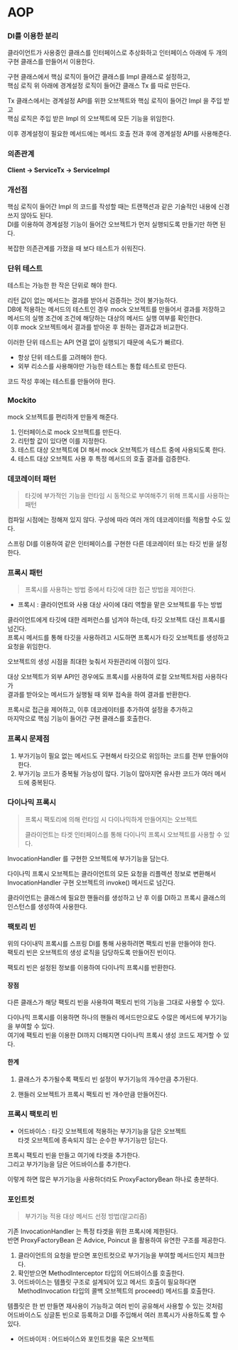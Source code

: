# AOP

### DI를 이용한 분리
클라이언트가 사용중인 클래스를 인터페이스로 추상화하고 
인터페이스 아래에 두 개의 구현 클래스를 만들어서 이용한다.

구현 클래스에서 핵심 로직이 들어간 클래스를 Impl 클래스로 설정하고,    
핵심 로직 위 아래에 경계설정 로직이 들어간 클래스 Tx 를 따로 만든다.

Tx 클래스에서는 경계설정 API를 위한 오브젝트와 핵심 로직이 들어간 Impl 을 주입 받고   
핵심 로직은 주입 받은 Impl 의 오브젝트에 모든 기능을 위임한다.   

이후 경계설정이 필요한 메서드에는 메서드 호출 전과 후에 경계설정 API를 사용해준다. 

### 의존관계
__Client -> ServiceTx -> ServiceImpl__

### 개선점
핵심 로직이 들어간 Impl 의 코드를 작성할 때는 트랜잭션과 같은 기술적인 내용에 신경쓰지 않아도 된다.   
DI를 이용하여 경계설정 기능이 들어간 오브젝트가 먼저 실행되도록 만들기만 하면 된다.

복잡한 의존관계를 가졌을 때 보다 테스트가 쉬워진다.


### 단위 테스트
테스트는 가능한 한 작은 단위로 해야 한다. 

리턴 값이 없는 메서드는 결과를 받아서 검증하는 것이 불가능하다.    
DB에 적용하는 메서드의 테스트인 경우 mock 오브젝트를 만들어서 결과를 저장하고   
메서드의 실행 조건에 조건에 해당하는 대상의 메서드 실행 여부를 확인한다.    
이후 mock 오브젝트에서 결과를 받아온 후 원하는 결과값과 비교한다.

이러한 단위 테스트는 API 연결 없이 실행되기 때문에 속도가 빠르다.

- 항상 단위 테스트를 고려해야 한다.
- 외부 리소스를 사용해야만 가능한 테스트는 통합 테스트로 만든다.

코드 작성 후에는 테스트를 만들어야 한다.

### Mockito
mock 오브젝트를 편리하게 만들게 해준다.

1. 인터페이스로 mock 오브젝트를 만든다.
2. 리턴할 값이 있다면 이를 지정한다.
3. 테스트 대상 오브젝트에 DI 해서 mock 오브젝트가 테스트 중에 사용되도록 한다.
4. 테스트 대상 오브젝트 사용 후 특정 메서드의 호출 결과를 검증한다.

### 데코레이터 패턴
> 타깃에 부가적인 기능을 런타임 시 동적으로 부여해주기 위해 프록시를 사용하는 패턴

컴파일 시점에는 정해져 있지 않다. 구성에 따라 여러 개의 데코레이터를 적용할 수도 있다.

스프링 DI를 이용하여 같은 인터페이스를 구현한 다른 데코레이터 또는 타깃 빈을 설정한다.

### 프록시 패턴
> 프록시를 사용하는 방법 중에서 타깃에 대한 접근 방법을 제어한다.
 - 프록시 : 클라이언트와 사용 대상 사이에 대리 역할을 맡은 오브젝트를 두는 방법

클라이언트에게 타깃에 대한 레퍼런스를 넘겨야 하는데, 타깃 오브젝트 대신 프록시를 넘긴다.   
프록시 메서드를 통해 타깃을 사용하려고 시도하면 프록시가 타깃 오브젝트를 생성하고 요청을 위임한다.   

오브젝트의 생성 시점을 최대한 늦춰서 자원관리에 이점이 있다.


대상 오브젝트가 외부 API인 경우에도 프록시를 사용하여 로컬 오브젝트처럼 사용하다가   
결과를 받아오는 메서드가 실행될 때 외부 접속을 하여 결과를 반환한다.


프록시로 접근을 제어하고, 이후 데코레이터를 추가하여 설정을 추가하고   
마지막으로 핵심 기능이 들어간 구현 클래스를 호출한다.

### 프록시 문제점
1. 부가기능이 필요 없는 메서드도 구현해서 타깃으로 위임하는 코드를 전부 만들어야 한다.
2. 부가기능 코드가 중복될 가능성이 많다. 기능이 많아지면 유사한 코드가 여러 메서드에 중복된다.


### 다이나믹 프록시
> 프록시 팩토리에 의해 런타임 시 다이나믹하게 만들어지는 오브젝트   
> 
> 클라이언트는 타겟 인터페이스를 통해 다이나믹 프록시 오브젝트를 사용할 수 있다.

InvocationHandler 를 구현한 오브젝트에 부가기능을 담는다.   

다이나믹 프록시 오브젝트는 클라이언트의 모든 요청을 리플렉션 정보로 변환해서    
InvocationHandler 구현 오브젝트의 invoke() 메서드로 넘긴다.

클라이언트는 클래스에 필요한 핸들러를 생성하고 난 후 이를 DI하고 프록시 클래스의 인스턴스를 생성하여 사용한다.

### 팩토리 빈
위의 다이내믹 프록시를 스프링 DI를 통해 사용하려면 팩토리 빈을 만들어야 한다.   
팩토리 빈은 오브젝트의 생성 로직을 담당하도록 만들어진 빈이다.

팩토리 빈은 설정된 정보를 이용하여 다이나믹 프록시를 반환한다. 

#### 장점
다른 클래스가 해당 팩토리 빈을 사용하여 팩토리 빈의 기능을 그대로 사용할 수 있다.

다이나믹 프록시를 이용하면 하나의 핸들러 메서드만으로도 수많은 메서드에 부가기능을 부여할 수 있다.   
여기에 팩토리 빈을 이용한 DI까지 더해지면 다이나믹 프록시 생성 코드도 제거할 수 있다.

#### 한계
1. 클래스가 추가될수록 팩토리 빈 설정이 부가기능의 개수만큼 추가된다. 

2. 핸들러 오브젝트가 프록시 팩토리 빈 개수만큼 만들어진다.


### 프록시 팩토리 빈
- 어드바이스 : 타깃 오브젝트에 적용하는 부가기능을 담은 오브젝트    
  타겟 오브젝트에 종속되지 않는 순수한 부가기능만 담는다.

프록시 팩토리 빈을 만들고 여기에 타겟을 추가한다.    
그리고 부가기능을 담은 어드바이스를 추가한다.

이렇게 하면 많은 부가기능을 사용하더라도 ProxyFactoryBean 하나로 충분하다.

### 포인트컷
> 부가기능 적용 대상 메서드 선정 방법(알고리즘)

기존 InvocationHandler 는 특정 타겟을 위한 프록시에 제한된다.    
반면 ProxyFactoryBean 은 Advice, Poincut 을 활용하여 유연한 구조를 제공한다.

1. 클라이언트의 요청을 받으면 포인트컷으로 부가기능을 부여할 메서드인지 체크한다.
2. 확인받으면 MethodInterceptor 타입의 어드바이스를 호출한다.
3. 어드바이스는 템플릿 구조로 설계되어 있고 메서드 호출이 필요하다면    
   MethodInvocation 타입의 콜백 오브젝트의 proceed() 메서드를 호출한다.
   
템플릿은 한 번 만들면 재사용이 가능하고 여러 빈이 공유해서 사용할 수 있는 것처럼   
어드바이스도 싱글톤 빈으로 등록하고 DI를 주입해서 여러 프록시가 사용하도록 할 수 있다.

- 어드바이저 : 어드바이스와 포인트컷을 묶은 오브젝트



